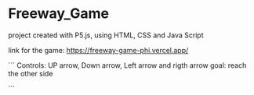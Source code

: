 # Freeway_Game

project created with P5.js, using HTML, CSS and Java Script

link for the game: https://freeway-game-phi.vercel.app/

´´´
Controls: UP arrow, Down arrow, Left arrow and rigth arrow
goal: reach the other side

´´´
